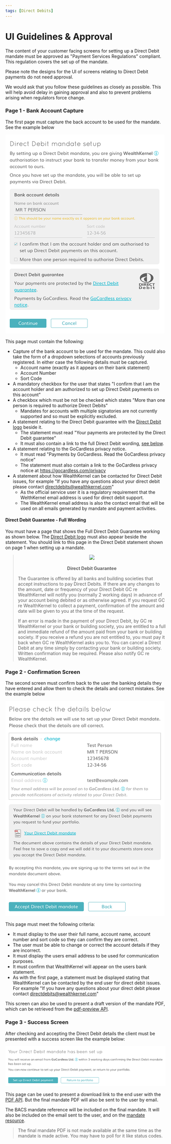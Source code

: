 ```yaml
---
tags: [Direct Debits]
---
```


# UI Guidelines & Approval
The content of your customer facing screens for setting up a Direct Debit mandate must be approved as "Payment Services Regulations" compliant. This regulation covers the set up of the mandate. 

Please note the designs for the UI of screens relating to Direct Debit payments do not need approval.

We would ask that you follow these guidelines as closely as possible. This will help avoid delay in gaining approval and also to prevent problems arising when regulators force change.

### Page 1 - Bank Account Capture
The first page must capture the back account to be used for the mandate. See the example below

![DirectDebitsPage1](../../assets/images/direct-debits/UI-Guidelines-Page1.png)

This page must contain the following:
- Capture of the bank account to be used for the mandate. This could also take the form of a dropdown selections of accounts previously registered. In either case the following details must be captured.
  - Account name (exactly as it appears on their bank statement)
  - Account Number
  - Sort Code
- A mandatory checkbox for the user that states "I confirm that I am the account holder and am authorized to set up Direct Debit payments on this account"
- A checkbox which must be not be checked which states "More than one person is required to authorize Direct Debits"
  - Mandates for accounts with multiple signatories are not currently supported and so must be explicitly excluded.
- A statement relating to the Direct Debit guarantee with the [Direct Debit logo](https://wealthkernel.azureedge.net/wealthkernel-api-docs/direct-debits/direct-debit-logo.svg) beside it.
  - The statement must read "Your payments are protected by the Direct Debit guarantee"
  - It must also contain a link to the full Direct Debit wording, [see below](#direct-debit-guarantee---full-wording).
- A statement relating to the GoCardless privacy notice.
  - It must read "Payments by GoCardless. Read the GoCardless privacy notice"
  - The statement must also contain a link to the GoCardless privacy notice at https://gocardless.com/privacy
- A statement about how WealthKernel can be contacted for Direct Debit issues, for example "If you have any questions about your direct debit please contact directdebits@wealthkernel.com"
  - As the official service user it is a regulatory requirement that the WelthKernel email address is used for direct debit support.
  - The WealthKernel email address is also the contact email that will be used on all emails generated by mandate and payment activities.

#### Direct Debit Guarantee - Full Wording

You must have a page that shows the Full Direct Debit Guarantee working as shown below. The [Direct Debit logo](https://wealthkernel.azureedge.net/wealthkernel-api-docs/direct-debits/direct-debit-logo.svg) must also appear beside the statement. You should link to this page in the Direct Debit statement shown on page 1 when setting up a mandate.


> <div style="text-align:center"><img width="200" style="display:inline" src="https://wealthkernel.azureedge.net/wealthkernel-api-docs/direct-debits/direct-debit-logo.svg" /></div>
><div style="text-align:center;margin:15px 0"><span><strong>Direct Debit Guarantee</strong></span></div>
> The Guarantee is offered by all banks and building societies that accept instructions to pay Direct Debits.
> If there are any changes to the amount, date or frequency of your Direct Debit GC re WealthKernel will notify you (normally 2 working days) in advance of your account being debited or as otherwise agreed.
> If you request GC re WealthKernel to collect a payment, confirmation of the amount and date will be given to you at the time of the request.
>
>
> If an error is made in the payment of your Direct Debit, by GC re WealthKernel or your bank or building society, you are entitled to a full and immediate refund of the amount paid from your bank or building society.
> If you receive a refund you are not entitled to, you must pay it back when GC re WealthKernel asks you to.
> You can cancel a Direct Debit at any time simply by contacting your bank or building society. Written confirmation may be required. Please also notify GC re WealthKernel.

### Page 2 - Confirmation Screen
The second screen must confirm back to the user the banking details they have entered and allow them to check the details and correct mistakes. See the example below

![DirectDebitsPage2](../../assets/images/direct-debits/UI-Guidelines-Page2.png)

This page must meet the following criteria:
- It must display to the user their full name, account name, account number and sort code so they can confirm they are correct.
- The user must be able to change or correct the account details if they are incorrect.
- It must display the users email address to be used for communication purposes.
- It must confirm that WealthKernel will appear on the users bank statement.
- As with the first page, a statement must be displayed stating that WealthKernel can be contacted by the end user for direct debit issues. For example "If you have any questions about your direct debit please contact directdebits@wealthkernel.com"

This screen can also be used to present a draft version of the mandate PDF, which can be retrieved from the <a href="/docs/api/docs/openapi/api.yaml/paths/~1direct-debits~1mandate-pdf-preview/get">pdf-preview API</a>.

### Page 3 - Success Screen
After checking and accepting the Direct Debit details the client must be presented with a success screen like the example below:

![DirectDebitsPage3](../../assets/images/direct-debits/UI-Guidelines-Page3.png)


This page can be used to present a download link to the end user 
with the <a href="/docs/api/docs/openapi/api.yaml/paths/~1direct-debits~1mandates~1%7BmandateId%7D~1pdf/get">PDF API</a>. But the final mandate PDF will also be sent to the user by email.

The BACS mandate reference will be included on the final mandate. It will also be included on the email sent to the user, and on the <a href="/docs/api/docs/openapi/api.yaml/paths/~1direct-debits~1mandates~1%7BmandateId%7D/get">mandate resource</a>.

> The final mandate PDF is not made available at the same time as the mandate is made active. You may have to poll for it like status codes.

